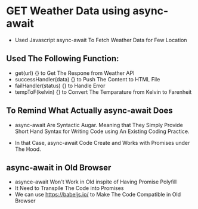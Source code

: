 # GET Weather Data using async-await

- Used Javascript async-await To Fetch Weather Data for Few Location

## Used The Following Function:

- get(url) {} to Get The Respone from Weather API
- successHandler(data) {} to Push The Content to HTML File
- failHandler(status) {} to Handle Error
- tempToF(kelvin) {} to Convert The Temparature from Kelvin to Farenheit

## To Remind What Actually async-await Does

- async-await Are Syntactic Augar. Meaning that They Simply Provide Short Hand Syntax for Writing Code using An Existing Coding Practice.

- In that Case, async-await Code Create and Works with Promises under The Hood.

## async-await in Old Browser

- asynce-await Won't Work in Old inspite of Having Promise Polyfill
- It Need to Transpile The Code into Promises
- We can use https://babeljs.io/ to Make The Code Compatible in Old Browser

